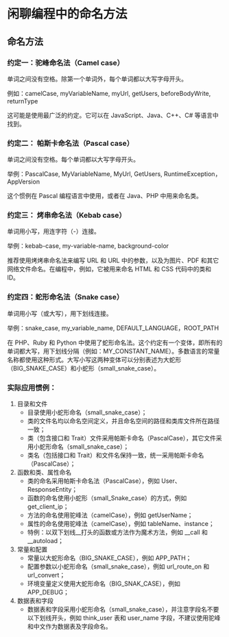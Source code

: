 # 闲聊编程中的命名方法

## 命名方法

### 约定一：驼峰命名法（Camel case）

单词之间没有空格。除第一个单词外，每个单词都以大写字母开头。

例如：camelCase, myVariableName, myUrl, getUsers, beforeBodyWrite, returnType

这可能是使用最广泛的约定。它可以在 JavaScript、Java、C++、C# 等语言中找到。

### 约定二： 帕斯卡命名法（Pascal case）

单词之间没有空格。每个单词都以大写字母开头。

举例：PascalCase, MyVariableName, MyUrl, GetUsers, RuntimeException，AppVersion

这个惯例在 Pascal 编程语言中使用，或者在 Java、PHP 中用来命名类。

### 约定三： 烤串命名法（Kebab case）

单词用小写，用连字符（-）连接。

举例：kebab-case, my-variable-name, background-color

推荐使用烤烤串命名法来编写 URL 和 URL 中的参数，以及为图片、PDF 和其它网络文件命名。在编程中，例如，它被用来命名 HTML 和 CSS 代码中的类和 ID。

### 约定四：蛇形命名法（Snake case）

单词用小写（或大写），用下划线连接。

举例：snake_case, my_variable_name, DEFAULT_LANGUAGE，ROOT_PATH

在 PHP、Ruby 和 Python 中使用了蛇形命名法。这个约定有一个变体，即所有的单词都大写，用下划线分隔（例如：MY_CONSTANT_NAME）。多数语言的常量名称都使用这种形式。大写小写这两种变体可以分别表述为大蛇形（BIG_SNAKE_CASE）和小蛇形（small_snake_case）。

### 实际应用惯例：

1. 目录和文件
     - 目录使用小蛇形命名（small_snake_case）；
     - 类的文件名均以命名空间定义，并且命名空间的路径和类库文件所在路径一致；
     - 类（包含接口和 Trait）文件采用帕斯卡命名（PascalCase），其它文件采用小蛇形命名（small_snake_case）；
     - 类名（包括接口和 Trait）和文件名保持一致，统一采用帕斯卡命名（PascalCase）；
2. 函数和类、属性命名
     - 类的命名采用帕斯卡命名法（PascalCase），例如 User、ResponseEntity；
     - 函数的命名使用小蛇形（small_Snake_case）的方式，例如 get_client_ip；
     - 方法的命名使用驼峰法（camelCase），例如 getUserName；
     - 属性的命名使用驼峰法（camelCase），例如 tableName、instance；
     - 特例：以双下划线__打头的函数或方法作为魔术方法，例如 __call 和 __autoload；
3. 常量和配置
     - 常量以大蛇形命名（BIG_SNAKE_CASE），例如 APP_PATH；
     - 配置参数以小蛇形命名（small_snake_case），例如 url_route_on 和 url_convert；
     - 环境变量定义使用大蛇形命名（BIG_SNAK_CASE），例如 APP_DEBUG；
4. 数据表和字段
     - 数据表和字段采用小蛇形命名（small_snake_case），并注意字段名不要以下划线开头，例如 think_user 表和 user_name 字段，不建议使用驼峰和中文作为数据表及字段命名。

